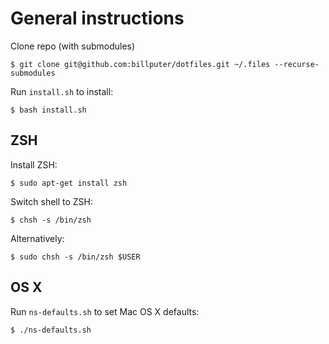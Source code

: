 General instructions
==============================

Clone repo (with submodules)

    $ git clone git@github.com:billputer/dotfiles.git ~/.files --recurse-submodules

Run `install.sh` to install:

    $ bash install.sh

ZSH
---

Install ZSH:

    $ sudo apt-get install zsh

Switch shell to ZSH:

    $ chsh -s /bin/zsh

Alternatively:

    $ sudo chsh -s /bin/zsh $USER

OS X
-----

Run `ns-defaults.sh` to set Mac OS X defaults:

    $ ./ns-defaults.sh